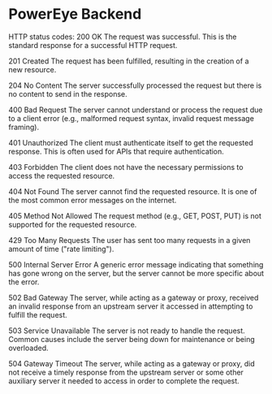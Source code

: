 # PowerEye Backend

HTTP status codes: 
200 OK
The request was successful. This is the standard response for a successful HTTP request.

201 Created
The request has been fulfilled, resulting in the creation of a new resource.

204 No Content
The server successfully processed the request but there is no content to send in the response.

400 Bad Request
The server cannot understand or process the request due to a client error (e.g., malformed request syntax, invalid request message framing).

401 Unauthorized
The client must authenticate itself to get the requested response. This is often used for APIs that require authentication.

403 Forbidden
The client does not have the necessary permissions to access the requested resource.

404 Not Found
The server cannot find the requested resource. It is one of the most common error messages on the internet.

405 Method Not Allowed
The request method (e.g., GET, POST, PUT) is not supported for the requested resource.

429 Too Many Requests
The user has sent too many requests in a given amount of time ("rate limiting").

500 Internal Server Error
A generic error message indicating that something has gone wrong on the server, but the server cannot be more specific about the error.

502 Bad Gateway
The server, while acting as a gateway or proxy, received an invalid response from an upstream server it accessed in attempting to fulfill the request.

503 Service Unavailable
The server is not ready to handle the request. Common causes include the server being down for maintenance or being overloaded.

504 Gateway Timeout
The server, while acting as a gateway or proxy, did not receive a timely response from the upstream server or some other auxiliary server it needed to access in order to complete the request.